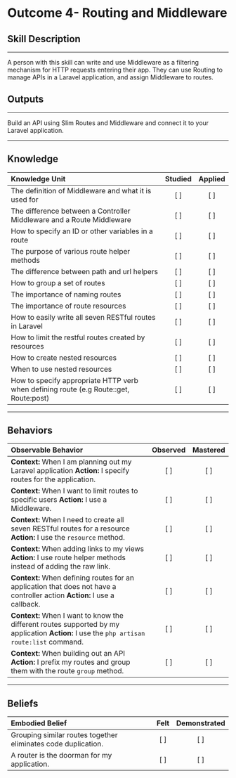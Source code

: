 # Outcome 4- Routing and Middleware

## Skill Description
----------
A person with this skill can write and use Middleware as a filtering mechanism for HTTP requests entering their app. They can use Routing to manage APIs in a Laravel application, and assign Middleware to routes. 

## Outputs
----------
Build an API using Slim Routes and Middleware and connect it to your Laravel application. 

----------
## Knowledge


| Knowledge Unit   |      Studied      | Applied |
|:-------------|:------------------:|:--------:|
| The definition of Middleware and what it is used for | [ ] | [ ]  |
| The difference between a Controller Middleware and a Route Middleware | [ ] | [ ]  |
| How to specify an ID or other variables in a route | [ ] | [ ]  |
| The purpose of various route helper methods | [ ] | [ ]  |
| The difference between path and url helpers| [ ] | [ ]  |
| How to group a set of routes | [ ] | [ ]  |
| The importance of naming routes | [ ] | [ ]  |
| The importance of route resources| [ ] | [ ]  |
| How to easily write all seven RESTful routes in Laravel | [ ] | [ ]  |
| How to limit the restful routes created by resources | [ ] | [ ]  |
| How to create nested resources | [ ] | [ ]  |
| When to use nested resources | [ ] | [ ]  |
| How to specify appropriate HTTP verb when defining route (e.g Route::get, Route:post) | [ ] | [ ]  |


----------


## Behaviors

| Observable Behavior   |      Observed      | Mastered |
|:-------------|:------------------:|:--------:|
| **Context:** When I am planning out my Laravel application **Action:** I specify routes for the application. | [ ] | [ ]  |
| **Context:** When I want to limit routes to specific users **Action:** I use a Middleware. | [ ] | [ ]  |
| **Context:** When I need to create all seven RESTful routes for a resource **Action:** I use the `resource` method. | [ ] | [ ]  |
| **Context:** When adding links to my views **Action:** I use route helper methods instead of adding the raw link. | [ ] | [ ]  |
| **Context:** When defining routes for an application that does not have a controller action **Action:** I use a callback. | [ ] | [ ]  |
| **Context:** When I want to know the different routes supported by my application **Action:** I use the `php artisan route:list` command. | [ ] | [ ]  |
| **Context:** When building out an API **Action:** I prefix my routes and group them with the route `group` method. | [ ] | [ ]  |


----------


## Beliefs


| Embodied Belief   |      Felt      | Demonstrated |
|:-------------|:------------------:|:--------:|
| Grouping similar routes together eliminates code duplication. | [ ] | [ ]  |
| A router is the doorman for my application. | [ ] | [ ]  |
